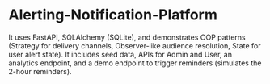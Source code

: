 # Alerting-Notification-Platform
It uses FastAPI, SQLAlchemy (SQLite), and demonstrates OOP patterns (Strategy for delivery channels, Observer-like audience resolution, State for user alert state). It includes seed data, APIs for Admin and User, an analytics endpoint, and a demo endpoint to trigger reminders (simulates the 2-hour reminders).
